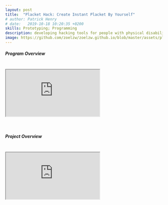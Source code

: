 ```yaml
---
layout: post
title:  "Placket Hack: Create Instant Placket By Yourself"
# author: Patrick Henry
# date:   2019-10-18 10:20:35 +0200
skills: Prototyping; Programming 
description: developing hacking tools for people with physical disabilities
image: https://github.com/zoelzw/zoelzw.github.io/blob/master/assets/placket.png?raw=true
---
```

<div class="row">
  <div class="col-md-3">
    <h5 class="Heading"> Program Overview </h5>
    <br>
  </div>
  
  <div class="col-md-9">
    <div class="d-flex justify-content-center embed-responsive embed-responsive-16by9">
      <iframe class="embed-responsive-item" src="https://www.youtube.com/embed/qJjRVBIzBZ0" allowfullscreen></iframe>
    </div>
    <br>
  </div>
  
</div>

<div class="row">
  <div class="col-md-3">
    <br>
    <h5 class="Heading"> Project Overview </h5>
  </div>
  
  <div class="col-md-9">
    <br>
    <div class="d-flex justify-content-center embed-responsive embed-responsive-16by9">
      <iframe class="embed-responsive-item" src="https://www.youtube.com/embed/lYK7SriNFOM" allowfullscreen></iframe>
    </div>
  </div>
</div>


